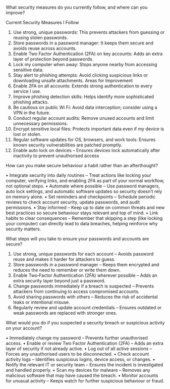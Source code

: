 What security measures do you currently follow, and where can you improve?

Current Security Measures I Follow
1.	Use strong, unique passwords: This prevents attackers from guessing or reusing stolen passwords.
2.	Store passwords in a password manager: It keeps them secure and avoids reuse across accounts.
3.	Enable Two Factor Authentication (2FA) on key accounts: Adds an extra layer of protection beyond passwords.
4.	Lock my computer when away: Stops anyone nearby from accessing sensitive data.
5.	Stay alert to phishing attempts: Avoid clicking suspicious links or downloading unsafe attachments.
Areas for Improvement
1.	Enable 2FA on all accounts: Extends strong authentication to every service I use.
2.	Improve phishing detection skills: Helps identify more sophisticated phishing attacks.
3.	Be cautious on public Wi Fi: Avoid data interception; consider using a VPN in the future.
4.	Conduct regular account audits: Remove unused accounts and limit unnecessary permissions.
5.	Encrypt sensitive local files: Protects important data even if my device is lost or stolen.
6.	Regular software updates for OS, browsers, and work tools: Ensures known security vulnerabilities are patched promptly.
7.	Enable auto lock on devices – Ensures devices lock automatically after inactivity to prevent unauthorised access

How can you make secure behaviour a habit rather than an afterthought?

• Integrate security into daily routines – Treat actions like locking your computer, verifying links, and enabling 2FA as part of your normal workflow, not optional steps.
• Automate where possible – Use password managers, auto lock settings, and automatic software updates so security doesn’t rely on memory alone.
• Set reminders and checkpoints – Schedule periodic reviews to check account security, update passwords, and audit permissions.
• Stay informed – Keep up to date on common threats and new best practices so secure behaviour stays relevant and top of mind.
• Link habits to clear consequences – Remember that skipping a step (like locking your computer) can directly lead to data breaches, helping reinforce why security matters.

What steps will you take to ensure your passwords and accounts are secure?

1. Use strong, unique passwords for each account – Avoids password reuse and makes it harder for attackers to guess.
2. Store passwords in a password manager – Keeps them encrypted and reduces the need to remember or write them down.
3. Enable Two‑Factor Authentication (2FA) wherever possible – Adds an extra security layer beyond just a password.
4. Change passwords immediately if a breach is suspected – Prevents attackers from continuing to access compromised accounts.
5. Avoid sharing passwords with others – Reduces the risk of accidental leaks or intentional misuse.
6. Regularly review and update account credentials – Ensures outdated or weak passwords are replaced with stronger ones.

What would you do if you suspected a security breach or suspicious activity on your account?

• Immediately change my password – Prevents further unauthorised access.
• Enable or review Two Factor Authentication (2FA) – Adds an extra layer of security if not already active.
• Log out of all active sessions – Forces any unauthorised users to be disconnected.
• Check account activity logs – Identifies suspicious logins, device access, or changes.
• Notify the relevant IT or security team – Ensures the incident is investigated and handled properly.
• Scan my devices for malware – Removes any malicious software that may have caused the breach.
• Monitor accounts for unusual activity – Keeps watch for further suspicious behaviour or fraud.
